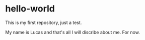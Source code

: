 # hello-world
This is my first repository, just a test.

My name is Lucas and that's all I will discribe about me. For now.
